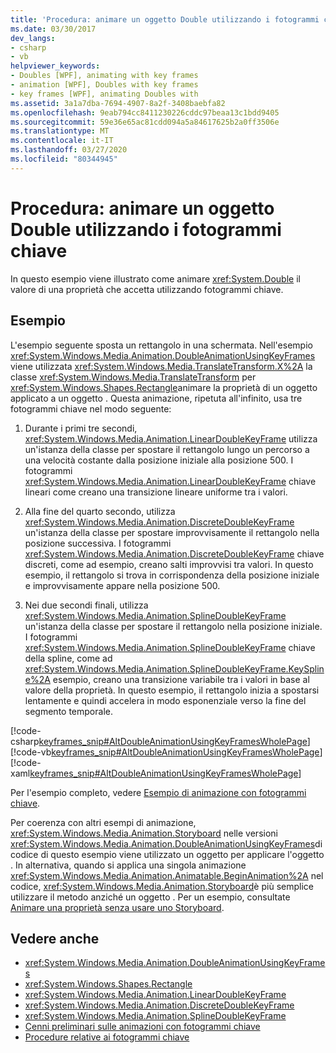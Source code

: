 ```yaml
---
title: 'Procedura: animare un oggetto Double utilizzando i fotogrammi chiave'
ms.date: 03/30/2017
dev_langs:
- csharp
- vb
helpviewer_keywords:
- Doubles [WPF], animating with key frames
- animation [WPF], Doubles with key frames
- key frames [WPF], animating Doubles with
ms.assetid: 3a1a7dba-7694-4907-8a2f-3408baebfa82
ms.openlocfilehash: 9eab794cc8411230226cddc97beaa13c1bdd9405
ms.sourcegitcommit: 59e36e65ac81cdd094a5a84617625b2a0ff3506e
ms.translationtype: MT
ms.contentlocale: it-IT
ms.lasthandoff: 03/27/2020
ms.locfileid: "80344945"
---
```

# <a name="how-to-animate-a-double-by-using-key-frames"></a>Procedura: animare un oggetto Double utilizzando i fotogrammi chiave
In questo esempio viene illustrato come animare <xref:System.Double> il valore di una proprietà che accetta utilizzando fotogrammi chiave.  
  
## <a name="example"></a>Esempio  
 L'esempio seguente sposta un rettangolo in una schermata. Nell'esempio <xref:System.Windows.Media.Animation.DoubleAnimationUsingKeyFrames> viene utilizzata <xref:System.Windows.Media.TranslateTransform.X%2A> la classe <xref:System.Windows.Media.TranslateTransform> per <xref:System.Windows.Shapes.Rectangle>animare la proprietà di un oggetto applicato a un oggetto . Questa animazione, ripetuta all'infinito, usa tre fotogrammi chiave nel modo seguente:  
  
1. Durante i primi tre secondi, <xref:System.Windows.Media.Animation.LinearDoubleKeyFrame> utilizza un'istanza della classe per spostare il rettangolo lungo un percorso a una velocità costante dalla posizione iniziale alla posizione 500. I fotogrammi <xref:System.Windows.Media.Animation.LinearDoubleKeyFrame> chiave lineari come creano una transizione lineare uniforme tra i valori.  
  
2. Alla fine del quarto secondo, utilizza <xref:System.Windows.Media.Animation.DiscreteDoubleKeyFrame> un'istanza della classe per spostare improvvisamente il rettangolo nella posizione successiva. I fotogrammi <xref:System.Windows.Media.Animation.DiscreteDoubleKeyFrame> chiave discreti, come ad esempio, creano salti improvvisi tra valori. In questo esempio, il rettangolo si trova in corrispondenza della posizione iniziale e improvvisamente appare nella posizione 500.  
  
3. Nei due secondi finali, utilizza <xref:System.Windows.Media.Animation.SplineDoubleKeyFrame> un'istanza della classe per spostare il rettangolo nella posizione iniziale. I fotogrammi <xref:System.Windows.Media.Animation.SplineDoubleKeyFrame> chiave della spline, come ad <xref:System.Windows.Media.Animation.SplineDoubleKeyFrame.KeySpline%2A> esempio, creano una transizione variabile tra i valori in base al valore della proprietà. In questo esempio, il rettangolo inizia a spostarsi lentamente e quindi accelera in modo esponenziale verso la fine del segmento temporale.  
  
 [!code-csharp[keyframes_snip#AltDoubleAnimationUsingKeyFramesWholePage](~/samples/snippets/csharp/VS_Snippets_Wpf/keyframes_snip/CSharp/AltDoubleAnimationUsingKeyFramesExample.cs#altdoubleanimationusingkeyframeswholepage)]
 [!code-vb[keyframes_snip#AltDoubleAnimationUsingKeyFramesWholePage](~/samples/snippets/visualbasic/VS_Snippets_Wpf/keyframes_snip/visualbasic/altdoubleanimationusingkeyframesexample.vb#altdoubleanimationusingkeyframeswholepage)]
 [!code-xaml[keyframes_snip#AltDoubleAnimationUsingKeyFramesWholePage](~/samples/snippets/xaml/VS_Snippets_Wpf/keyframes_snip/XAML/AltDoubleAnimationUsingKeyFramesExample.xaml#altdoubleanimationusingkeyframeswholepage)]  
  
 Per l'esempio completo, vedere [Esempio di animazione con fotogrammi chiave](https://github.com/microsoft/WPF-Samples/tree/master/Animation/KeyFrameAnimation).  
  
 Per coerenza con altri esempi di animazione, <xref:System.Windows.Media.Animation.Storyboard> nelle versioni <xref:System.Windows.Media.Animation.DoubleAnimationUsingKeyFrames>di codice di questo esempio viene utilizzato un oggetto per applicare l'oggetto . In alternativa, quando si applica una singola animazione <xref:System.Windows.Media.Animation.Animatable.BeginAnimation%2A> nel codice, <xref:System.Windows.Media.Animation.Storyboard>è più semplice utilizzare il metodo anziché un oggetto . Per un esempio, consultate [Animare una proprietà senza usare uno Storyboard](how-to-animate-a-property-without-using-a-storyboard.md).  
  
## <a name="see-also"></a>Vedere anche

- <xref:System.Windows.Media.Animation.DoubleAnimationUsingKeyFrames>
- <xref:System.Windows.Shapes.Rectangle>
- <xref:System.Windows.Media.Animation.LinearDoubleKeyFrame>
- <xref:System.Windows.Media.Animation.DiscreteDoubleKeyFrame>
- <xref:System.Windows.Media.Animation.SplineDoubleKeyFrame>
- [Cenni preliminari sulle animazioni con fotogrammi chiave](key-frame-animations-overview.md)
- [Procedure relative ai fotogrammi chiave](key-frame-animation-how-to-topics.md)
